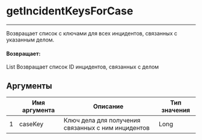 # getIncidentKeysForCase

---

Возвращает список с ключами для всех инцидентов, связанных с указанным делом.

#### Возвращает:

List
Возвращает список ID инцидентов, связанных с делом

## Аргументы

|  | Имя аргумента | Описание | Тип значения |
| --- | --- | --- | --- |
| 1 | caseKey | Ключ дела для получения связанных с ним инцидентов | Long |

